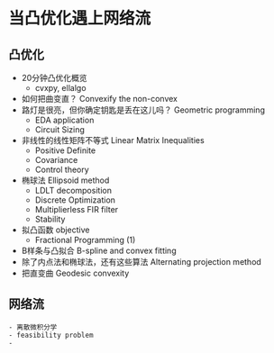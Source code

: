# 当凸优化遇上网络流

## 凸优化

- 20分钟凸优化概览
    - cvxpy, ellalgo
- 如何把曲变直？ Convexify the non-convex
- 路灯是很亮，但你确定钥匙是丢在这儿吗？ Geometric programming
    - EDA application
    - Circuit Sizing
- 非线性的线性矩阵不等式 Linear Matrix Inequalities
    - Positive Definite
    - Covariance 
    - Control theory
- 椭球法 Ellipsoid method
    - LDLT decomposition
    - Discrete Optimization
    - Multiplierless FIR filter
    - Stability
- 拟凸函数 objective
    - Fractional Programming (1)
- B样条与凸拟合 B-spline and convex fitting
- 除了内点法和椭球法，还有这些算法 Alternating projection method
- 把直变曲 Geodesic convexity

## 网络流
    - 离散微积分学
    - feasibility problem
    - 
